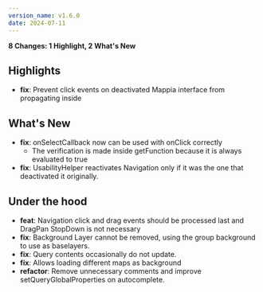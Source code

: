 ```yaml
---
version_name: v1.6.0
date: 2024-07-11
---
```


<b>8 Changes: 1 Highlight, 2 What's New</b>

## Highlights
- <b>fix</b>: Prevent click events on deactivated Mappia interface from propagating inside

## What's New
- <b>fix</b>: onSelectCallback now can be used with onClick correctly
    - The verification is made inside getFunction because it is always evaluated to true
- <b>fix</b>: UsabilityHelper reactivates Navigation only if it was the one that deactivated it originally.

## Under the hood
- <b>feat</b>: Navigation click and drag events should be processed last and DragPan StopDown is not necessary
- <b>fix</b>: Background Layer cannot be removed, using the group background to use as baselayers.
- <b>fix</b>: Query contents occasionally do not update.
- <b>fix</b>: Allows loading different maps as background
- <b>refactor</b>: Remove unnecessary comments and improve setQueryGlobalProperties on autocomplete.
